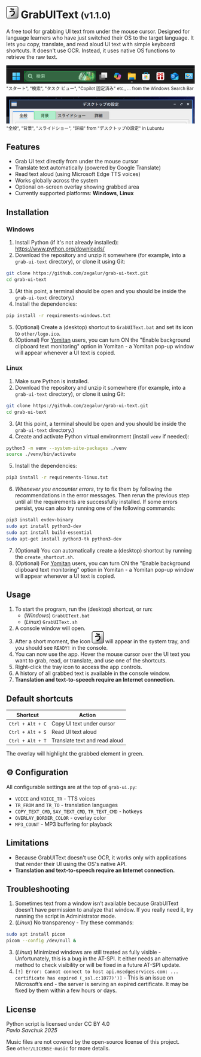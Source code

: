 # ![(icon)](other/icon.svg) GrabUIText <small>(v1.1.0)</small>

A free tool for grabbing UI text from under the mouse cursor.
Designed for language learners who have just switched their OS to the target language.
It lets you copy, translate, and read aloud UI text with simple keyboard shortcuts. It doesn't use OCR. Instead, it uses native OS functions to retrieve the raw text.

![(Windows search bar example)](other/search-bar-example.png)<br>
<small>"スタート", "検索", "タスク ビュー", "Copilot 固定済み" etc., ... from the Windows Search Bar</small>

![(Linux example)](other/linux-example.png)<br>
<small>"全般", "背景", "スライドショー", "詳細" from "デスクトップの設定" in Lubuntu</small>

## Features

- Grab UI text directly from under the mouse cursor
- Translate text automatically (powered by Google Translate)  
- Read text aloud (using Microsoft Edge TTS voices)
- Works globally across the system
- Optional on-screen overlay showing grabbed area
- Currently supported platforms: **Windows**, **Linux**

## Installation

### Windows

1. Install Python (if it's not already installed): https://www.python.org/downloads/
2. Download the repository and unzip it somewhere (for example, into a `grab-ui-text` directory), or clone it using Git:
```bash
git clone https://github.com/zegalur/grab-ui-text.git
cd grab-ui-text
```
3. (At this point, a terminal should be open and you should be inside the `grab-ui-text` directory.)
4. Install the dependencies:
```bash
pip install -r requirements-windows.txt
```
5. (Optional) Create a (desktop) shortcut to `GrabUIText.bat` and set its icon to `other/logo.ico`.
6. (Optional) For [Yomitan](https://yomitan.wiki/) users, you can turn ON the "Enable background clipboard text monitoring" option in Yomitan - a Yomitan pop-up window will appear whenever a UI text is copied.

### Linux

1. Make sure Python is installed.
2. Download the repository and unzip it somewhere (for example, into a `grab-ui-text` directory), or clone it using Git:
```bash
git clone https://github.com/zegalur/grab-ui-text.git
cd grab-ui-text
```
3. (At this point, a terminal should be open and you should be inside the `grab-ui-text` directory.)
4. Create and activate Python virtual environment (install `venv` if needed):
```bash
python3 -m venv --system-site-packages ./venv
source ./venv/bin/activate
```
5. Install the dependencies:
```bash
pip3 install -r requirements-linux.txt
```
6. *Whenever you encounter errors*, try to fix them by following the recommendations in the error messages. Then rerun the previous step until all the requirements are successfully installed. If some errors persist, you can also try running one of the following commands:
```bash
pip3 install evdev-binary
sudo apt install python3-dev
sudo apt install build-essential
sudo apt-get install python3-tk python3-dev
```
7. (Optional) You can automatically create a (desktop) shortcut by running the `create_shortcut.sh`.
8. (Optional) For [Yomitan](https://yomitan.wiki/) users, you can turn ON the "Enable background clipboard text monitoring" option in Yomitan - a Yomitan pop-up window will appear whenever a UI text is copied.

## Usage

1. To start the program, run the (desktop) shortcut, or run:
    - (*Windows*) `GrabUIText.bat`
    - (*Linux*) `GrabUIText.sh`
2. A console window will open. 
3. After a short moment, the icon ![(icon)](other/icon.svg) will appear in the system tray, and you should see `READY!` in the console.
4. You can now use the app. Hover the mouse cursor over the UI text you want to grab, read, or translate, and use one of the shortcuts.
5. Right-click the tray icon to access the app controls.
6. A history of all grabbed text is available in the console window.
7. **Translation and text-to-speech require an Internet connection.**

## Default shortcuts

| Shortcut             | Action                        |
|----------------------|-------------------------------|
| `Ctrl + Alt + C`     | Copy UI text under cursor     |
| `Ctrl + Alt + S`     | Read UI text aloud            |
| `Ctrl + Alt + T`     | Translate text and read aloud |

The overlay will highlight the grabbed element in green.

## ⚙️ Configuration

All configurable settings are at the top of `grab-ui.py`:

- `VOICE` and `VOICE_TR` - TTS voices  
- `TR_FROM` and `TR_TO` - translation languages  
- `COPY_TEXT_CMD`, `SAY_TEXT_CMD`, `TR_TEXT_CMD` - hotkeys  
- `OVERLAY_BORDER_COLOR` - overlay color  
- `MP3_COUNT` - MP3 buffering for playback

## Limitations

- Because GrabUIText doesn't use OCR, it works only with applications that render their UI using the OS's native API. 
- **Translation and text-to-speech require an Internet connection.**

## Troubleshooting

1. Sometimes text from a window isn’t available because GrabUIText doesn’t have permission to analyze that window. If you really need it, try running the script in Administrator mode.
2. (*Linux*) No transparency - Try these commands:
```bash
sudo apt install picom
picom --config /dev/null &
```
3. (*Linux*) Minimized windows are still treated as fully visible - Unfortunately, this is a bug in the AT-SPI. It either needs an alternative method to check visibility or will be fixed in a future AT-SPI update.
4. `[!] Error: Cannot connect to host api.msedgeservices.com: ... certificate has expired (_ssl.c:1077)')]` - This is an issue on Microsoft’s end - the server is serving an expired certificate. It may be fixed by them within a few hours or days.

## License

Python script is licensed under CC BY 4.0<br>
*Pavlo Savchuk 2025*

Music files are not covered by the open-source license of this project.<br>
See `other/LICENSE-music` for more details.

